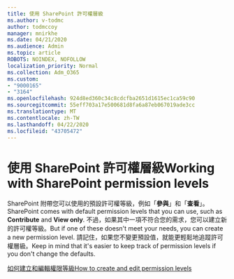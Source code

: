 ```yaml
---
title: 使用 SharePoint 許可權層級
ms.author: v-todmc
author: todmccoy
manager: mnirkhe
ms.date: 04/21/2020
ms.audience: Admin
ms.topic: article
ROBOTS: NOINDEX, NOFOLLOW
localization_priority: Normal
ms.collection: Adm_O365
ms.custom:
- "9000165"
- "3164"
ms.openlocfilehash: 924d8ed360c34c8cdcfba2651d1615ec1ca59c90
ms.sourcegitcommit: 55eff703a17e500681d8fa6a87eb067019ade3cc
ms.translationtype: MT
ms.contentlocale: zh-TW
ms.lasthandoff: 04/22/2020
ms.locfileid: "43705472"
---
```

# <a name="working-with-sharepoint-permission-levels"></a><span data-ttu-id="35862-102">使用 SharePoint 許可權層級</span><span class="sxs-lookup"><span data-stu-id="35862-102">Working with SharePoint permission levels</span></span>

<span data-ttu-id="35862-103">SharePoint 附帶您可以使用的預設許可權等級，例如「**參與**」和「**查看**」。</span><span class="sxs-lookup"><span data-stu-id="35862-103">SharePoint comes with default permission levels that you can use, such as **Contribute** and **View only**.</span></span> <span data-ttu-id="35862-104">不過，如果其中一項不符合您的需求，您可以建立新的許可權等級。</span><span class="sxs-lookup"><span data-stu-id="35862-104">But if one of these doesn't meet your needs, you can create a new permission level.</span></span> <span data-ttu-id="35862-105">請記住，如果您不變更預設值，就能更輕鬆地追蹤許可權層級。</span><span class="sxs-lookup"><span data-stu-id="35862-105">Keep in mind that it's easier to keep track of permission levels if you don't change the defaults.</span></span>

[<span data-ttu-id="35862-106">如何建立和編輯權限等級</span><span class="sxs-lookup"><span data-stu-id="35862-106">How to create and edit permission levels</span></span>](https://docs.microsoft.com/sharepoint/how-to-create-and-edit-permission-levels)
